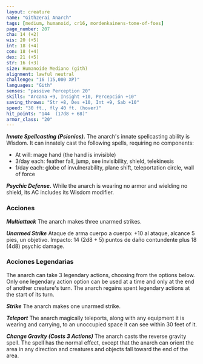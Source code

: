 ```yaml
---
layout: creature
name: "Githzerai Anarch"
tags: [medium, humanoid, cr16, mordenkainens-tome-of-foes]
page_number: 207
cha: 14 (+2)
wis: 20 (+5)
int: 18 (+4)
con: 18 (+4)
dex: 21 (+5)
str: 16 (+3)
size: Humanoide Mediano (gith)
alignment: lawful neutral
challenge: "16 (15,000 XP)"
languages: "Gith"
senses: "passive Perception 20"
skills: "Arcana +9, Insight +10, Percepción +10"
saving_throws: "Str +8, Des +10, Int +9, Sab +10"
speed: "30 ft., fly 40 ft. (hover)"
hit_points: "144  (17d8 + 68)"
armor_class: "20"
---
```


***Innate Spellcasting (Psionics).*** The anarch's innate spellcasting ability is Wisdom. It can innately cast the following spells, requiring no components:
* At will: mage hand (the hand is invisible)
* 3/day each: feather fall, jump, see invisibility, shield, telekinesis
* 1/day each: globe of invulnerability, plane shift, teleportation circle, wall of force

***Psychic Defense.*** While the anarch is wearing no armor and wielding no shield, its AC includes its Wisdom modifier.

### Acciones

***Multiattack*** The anarch makes three unarmed strikes.

***Unarmed Strike*** Ataque de arma cuerpo a cuerpo: +10 al ataque, alcance 5 pies, un objetivo. Impacto: 14 (2d8 + 5) puntos de daño contundente plus 18 (4d8) psychic damage.

### Acciones Legendarias

The anarch can take 3 legendary actions, choosing from the options below. Only one legendary action option can be used at a time and only at the end of another creature's turn. The anarch regains spent legendary actions at the start of its turn.

***Strike*** The anarch makes one unarmed strike.

***Teleport*** The anarch magically teleports, along with any equipment it is wearing and carrying, to an unoccupied space it can see within 30 feet of it.

***Change Gravity (Costs 3 Actions)*** The anarch casts the reverse gravity spell. The spell has the normal effect, except that the anarch can orient the area in any direction and creatures and objects fall toward the end of the area.